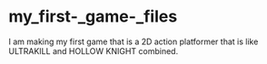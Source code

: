 # my_first-_game-_files
I am making my first game that is a 2D action platformer that is like ULTRAKILL and HOLLOW KNIGHT combined.
